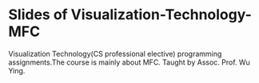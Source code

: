 # Slides of Visualization-Technology-MFC
Visualization Technology(CS professional elective) programming assignments.The course is mainly about MFC. Taught by Assoc. Prof. Wu Ying. 
